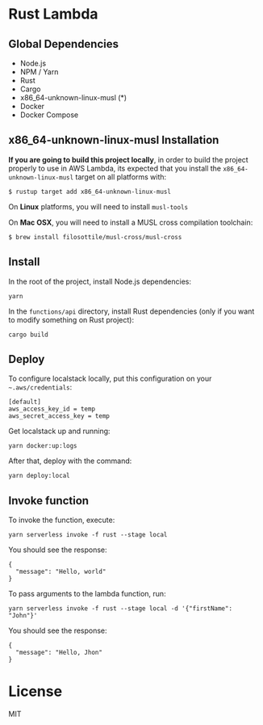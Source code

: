 # Rust Lambda

## Global Dependencies

- Node.js
- NPM / Yarn
- Rust
- Cargo
- x86_64-unknown-linux-musl (*)
- Docker
- Docker Compose

## x86_64-unknown-linux-musl Installation

**If you are going to build this project locally**, in order to build the project 
properly to use in AWS Lambda, its expected that you install the 
`x86_64-unknown-linux-musl` target on all platforms with:

```
$ rustup target add x86_64-unknown-linux-musl
```

On **Linux** platforms, you will need to install `musl-tools`

On **Mac OSX**, you will need to install a MUSL cross compilation toolchain:

```
$ brew install filosottile/musl-cross/musl-cross
```

## Install

In the root of the project, install Node.js dependencies:

```
yarn
```

In the `functions/api` directory, install Rust dependencies (only if you want to modify something on Rust project):

```
cargo build
```

## Deploy

To configure localstack locally, put this configuration on your `~.aws/credentials`:

```
[default]
aws_access_key_id = temp
aws_secret_access_key = temp
```

Get localstack up and running:

```
yarn docker:up:logs
```

After that, deploy with the command:

```
yarn deploy:local
```

## Invoke function

To invoke the function, execute:

```
yarn serverless invoke -f rust --stage local
```

You should see the response:

```
{
  "message": "Hello, world"
}
```

To pass arguments to the lambda function, run:

```
yarn serverless invoke -f rust --stage local -d '{"firstName": "John"}'
```

You should see the response:

```
{
  "message": "Hello, Jhon"
}
```

# License

MIT
